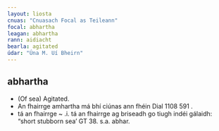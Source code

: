 ```yaml
---
layout: liosta
cnuas: "Cnuasach Focal as Teileann"
focal: abhartha
leagan: abhartha
rann: aidiacht
bearla: agitated
údar: "Úna M. Uí Bheirn"
---
```


## abhartha

* (Of sea) Agitated.
* An fhairrge amhartha má bhí ciúnas ann
fhéin Dial 1108 591 .
* tá an fhairrge ~ .i. tá an fhairrge ag
briseadh go tiugh indéi gálaidh: “short stubborn sea’ GT 38. s.a. abhar.
